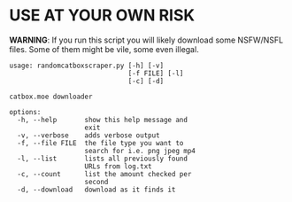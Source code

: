 # USE AT YOUR OWN RISK

**WARNING**: If you run this script you will likely download some NSFW/NSFL files. Some of them might be vile, some even illegal.


```
usage: randomcatboxscraper.py [-h] [-v]
                              [-f FILE] [-l]
                              [-c] [-d]

catbox.moe downloader

options:
  -h, --help       show this help message and
                   exit
  -v, --verbose    adds verbose output
  -f, --file FILE  the file type you want to
                   search for i.e. png jpeg mp4
  -l, --list       lists all previously found
                   URLs from log.txt
  -c, --count      list the amount checked per
                   second
  -d, --download   download as it finds it
```
